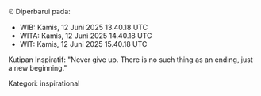 ⏰ Diperbarui pada:
- WIB: Kamis, 12 Juni 2025 13.40.18 UTC
- WITA: Kamis, 12 Juni 2025 14.40.18 UTC
- WIT: Kamis, 12 Juni 2025 15.40.18 UTC

Kutipan Inspiratif:
"Never give up. There is no such thing as an ending, just a new beginning."


Kategori: inspirational


